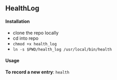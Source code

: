 ## HealthLog

#### Installation
- clone the repo locally
- cd into repo
- `chmod +x health_log`
- `ln -s $PWD/health_log /usr/local/bin/health`

#### Usage
**To record a new entry**: `health`
